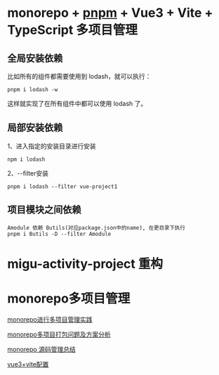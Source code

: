 <!--
 * @Author: TerryMin
 * @Date: 2022-07-27 18:06:28
 * @LastEditors: TerryMin
 * @LastEditTime: 2022-07-29 17:46:20
 * @Description: file not
-->
# monorepo + [pnpm](https://www.pnpm.cn/) + Vue3 + Vite + TypeScript 多项目管理

## 全局安装依赖
比如所有的组件都需要使用到 lodash，就可以执行：
```
pnpm i lodash -w
```
这样就实现了在所有组件中都可以使用 lodash 了。

## 局部安装依赖
1、进入指定的安装目录进行安装
```
npm i lodash
```
2、--filter安装
```
pnpm i lodash --filter vue-project1
```
## 项目模块之间依赖
```
Amodule 依赖 Butils(对应package.json中的name), 在更目录下执行
pnpm i Butils -D --filter Amodule

```


# migu-activity-project 重构

# monorepo多项目管理
[monorepo进行多项目管理实践](https://juejin.cn/post/7043990636751503390)

[monorepo多项目打包问题及方案分析](https://juejin.cn/post/6950082433647640612)

[monorepo 源码管理总结](https://blog.csdn.net/QcloudCommunity/article/details/122994881)

[vue3+vite配置](https://juejin.cn/post/6975442828386107400)
